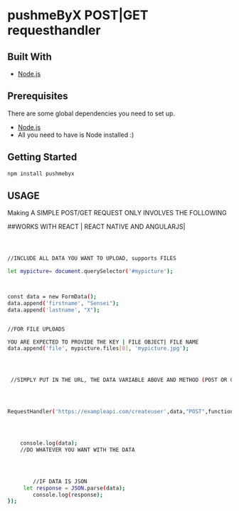 # pushmeByX   POST|GET requesthandler

## Built With

- [Node.js](https://nodejs.org/)

## Prerequisites

There are some global dependencies you need to set up.

- [Node.js](https://nodejs.org/)
- All you need to have is Node installed  :)

## Getting Started

```bash
npm install pushmebyx

```


## USAGE
Making A SIMPLE POST/GET REQUEST  ONLY INVOLVES THE FOLLOWING

##WORKS WITH REACT | REACT NATIVE AND ANGULARJS|


```bash



//INCLUDE ALL DATA YOU WANT TO UPLOAD, supports FILES

let mypicture= document.querySelector('#mypicture');



const data = new FormData();
data.append('firstname', "Sensei");
data.append('lastname', "X");


//FOR FILE UPLOADS

YOU ARE EXPECTED TO PROVIDE THE KEY | FILE OBJECT| FILE NAME
data.append('file', mypicture.files[0], 'mypicture.jpg');




 //SIMPLY PUT IN THE URL, THE DATA VARIABLE ABOVE AND METHOD (POST OR GET)




RequestHandler('https://exampleapi.com/createuser',data,"POST",function(data){




    console.log(data); 
    //DO WHATEVER YOU WANT WITH THE DATA




        //IF DATA IS JSON
     let response = JSON.parse(data);
        console.log(response);
});


```